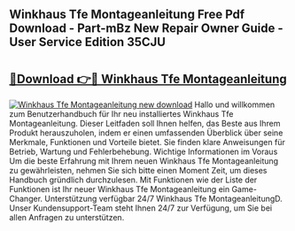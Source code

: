 ## Winkhaus Tfe Montageanleitung Free Pdf Download - Part-mBz New Repair Owner Guide - User Service Edition 35CJU

# <h2><a href="http://df717w.blite.top/?on=Winkhaus+Tfe+Montageanleitung">🔗Download 👉🔴 Winkhaus Tfe Montageanleitung</a></h2>

[![Winkhaus Tfe Montageanleitung new download](https://i.imgur.com/lujVjoI.png)](http://df717w.blite.top/?on=Winkhaus+Tfe+Montageanleitung)
Hallo und willkommen zum Benutzerhandbuch für Ihr neu installiertes Winkhaus Tfe Montageanleitung. Dieser Leitfaden soll Ihnen helfen, das Beste aus Ihrem Produkt herauszuholen, indem er einen umfassenden Überblick über seine Merkmale, Funktionen und Vorteile bietet. Sie finden klare Anweisungen für Betrieb, Wartung und Fehlerbehebung. Wichtige Informationen im Voraus Um die beste Erfahrung mit Ihrem neuen Winkhaus Tfe Montageanleitung zu gewährleisten, nehmen Sie sich bitte einen Moment Zeit, um dieses Handbuch gründlich durchzulesen. Mit Funktionen wie der Liste der Funktionen ist Ihr neuer Winkhaus Tfe Montageanleitung ein Game-Changer. Unterstützung verfügbar 24/7 Winkhaus Tfe MontageanleitungD. Unser Kundensupport-Team steht Ihnen 24/7 zur Verfügung, um Sie bei allen Anfragen zu unterstützen.

